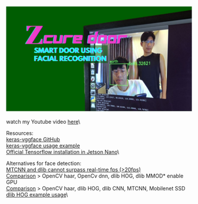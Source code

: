 ![thumbnail](https://github.com/earthtennison/zcure-door/blob/main/thumbnail.jpg)\
\
watch my Youtube video [here](https://www.youtube.com/watch?v=6P8Yet2vkyQ&t=255s)\

Resources:\
[keras-vggface GitHub](https://github.com/rcmalli/keras-vggface)\
[keras-vggface usage example](https://www.dlology.com/blog/live-face-identification-with-pre-trained-vggface2-model)\
[Official Tensorflow installation in Jetson Nano](https://forums.developer.nvidia.com/t/official-tensorflow-for-jetson-nano/71770)\

Alternatives for face detection:\
[MTCNN and dlib cannot surpass real-time fps (>20fps)](https://www.kaggle.com/timesler/comparison-of-face-detection-packages)\
[Comparison](https://learnopencv.com/face-detection-opencv-dlib-and-deep-learning-c-python/) > OpenCV haar, OpenCv dnn, dlib HOG, dlib MMOD* enable GPU\
[Comparison](https://github.com/nodefluxio/face-detector-benchmark/blob/master/benchmark-result.txt) > OpenCV haar, dlib HOG, dlib CNN, MTCNN, Mobilenet SSD\
[dlib HOG example usage](https://medium.com/@ageitgey/machine-learning-is-fun-part-4-modern-face-recognition-with-deep-learning-c3cffc121d78)\

